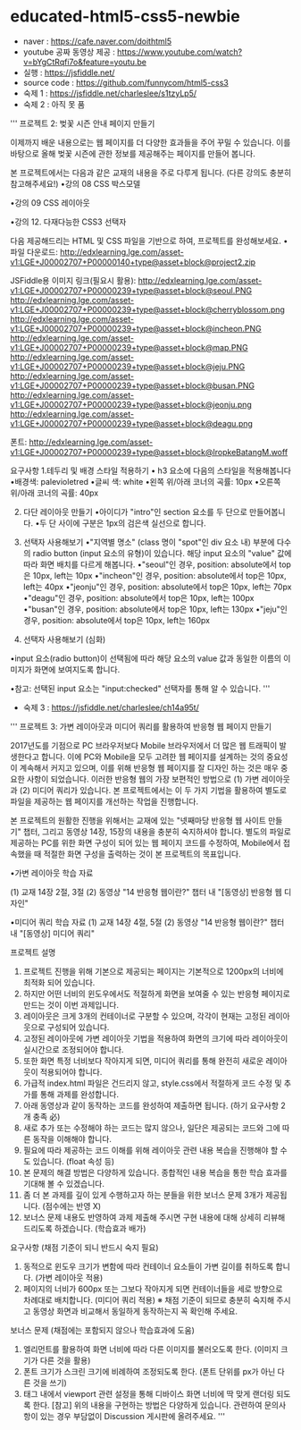 # educated-html5-css5-newbie
- naver : https://cafe.naver.com/doithtml5
- youtube 공짜 동영상 제공 : https://www.youtube.com/watch?v=bYgCtRqfi7o&feature=youtu.be
- 실행 : https://jsfiddle.net/
- source code : https://github.com/funnycom/html5-css3
- 숙제 1 : https://jsfiddle.net/charleslee/s1tzyLp5/
- 숙제 2 : 아직 못 품

'''
프로젝트 2: 벚꽃 시즌 안내 페이지 만들기

이제까지 배운 내용으로는 웹 페이지를 더 다양한 효과들을 주어 꾸밀 수 있습니다. 이를 바탕으로 올해 벚꽃 시즌에 관한 정보를 제공해주는 페이지를 만들어 봅니다.

본 프로젝트에서는 다음과 같은 교재의 내용을 주로 다루게 됩니다. (다른 강의도 충분히 참고해주세요!)
•강의 08 CSS 박스모델

•강의 09 CSS 레이아웃


•강의 12. 다재다능한 CSS3 선택자


다음 제공해드리는 HTML 및 CSS 파일을 기반으로 하여, 프로젝트를 완성해보세요.
•파일 다운로드: http://edxlearning.lge.com/asset-v1:LGE+J00002707+P00000140+type@asset+block@project2.zip


JSFiddle용 이미지 링크(필요시 활용):
http://edxlearning.lge.com/asset-v1:LGE+J00002707+P00000239+type@asset+block@seoul.PNG
http://edxlearning.lge.com/asset-v1:LGE+J00002707+P00000239+type@asset+block@cherryblossom.png
http://edxlearning.lge.com/asset-v1:LGE+J00002707+P00000239+type@asset+block@incheon.PNG
http://edxlearning.lge.com/asset-v1:LGE+J00002707+P00000239+type@asset+block@map.PNG
http://edxlearning.lge.com/asset-v1:LGE+J00002707+P00000239+type@asset+block@jeju.PNG
http://edxlearning.lge.com/asset-v1:LGE+J00002707+P00000239+type@asset+block@busan.PNG
http://edxlearning.lge.com/asset-v1:LGE+J00002707+P00000239+type@asset+block@jeonju.png
http://edxlearning.lge.com/asset-v1:LGE+J00002707+P00000239+type@asset+block@deagu.png

폰트:
http://edxlearning.lge.com/asset-v1:LGE+J00002707+P00000239+type@asset+block@IropkeBatangM.woff




요구사항
1.테두리 및 배경 스타일 적용하기
• h3 요소에 다음의 스타일을 적용해봅니다
•배경색: palevioletred
•글씨 색: white
•왼쪽 위/아래 코너의 곡률: 10px
•오른쪽 위/아래 코너의 곡률: 40px

2. 다단 레이아웃 만들기
•아이디가 "intro"인 section 요소를 두 단으로 만들어봅니다.
•두 단 사이에 구분은 1px의 검은색 실선으로 합니다.

3. 선택자 사용해보기
•"지역별 명소" (class 명이 "spot"인 div 요소 내) 부분에 다수의 radio button (input 요소의 유형)이 있습니다. 
해당 input 요소의 "value" 값에 따라 화면 배치를 다르게 해봅니다.
•"seoul"인 경우, position: absolute에서 top은 10px, left는 10px
•"incheon"인 경우, position: absolute에서 top은 10px, left는 40px
•"jeonju"인 경우, position: absolute에서 top은 10px, left는 70px
•"deagu"인 경우, position: absolute에서 top은 10px, left는 100px
•"busan"인 경우, position: absolute에서 top은 10px, left는 130px
•"jeju"인 경우, position: absolute에서 top은 10px, left는 160px

4. 선택자 사용해보기 (심화)

•input 요소(radio button)이 선택됨에 따라 해당 요소의 value 값과 동일한 이름의 이미지가 화면에 보여지도록 합니다.

•참고: 선택된 input 요소는 "input:checked" 선택자를 통해 알 수 있습니다.
'''

- 숙제 3 : https://jsfiddle.net/charleslee/ch14a95t/

'''
프로젝트 3: 가변 레이아웃과 미디어 쿼리를 활용하여 반응형 웹 페이지 만들기

2017년도를 기점으로 PC 브라우저보다 Mobile 브라우저에서 더 많은 웹 트래픽이 발생한다고 합니다. 이에 PC와 Mobile을 모두 고려한 웹 페이지를 설계하는 것의 중요성이 계속해서 커지고 있으며, 이를 위해 반응형 웹 페이지를 잘 디자인 하는 것은 매우 중요한 사항이 되었습니다. 이러한 반응형 웹의 가장 보편적인 방법으로 (1) 가변 레이아웃과 (2) 미디어 쿼리가 있습니다. 본 프로젝트에서는 이 두 가지 기법을 활용하여 별도로 파일을 제공하는 웹 페이지를 개선하는 작업을 진행합니다.

본 프로젝트의 원활한 진행을 위해서는 교재에 있는 "넷째마당 반응형 웹 사이트 만들기" 챕터, 그리고 동영상 14장, 15장의 내용을 충분히 숙지하셔야 합니다. 별도의 파일로 제공하는 PC를 위한 화면 구성이 되어 있는 웹 페이지 코드를 수정하여, Mobile에서 접속했을 때 적절한 화면 구성을 출력하는 것이 본 프로젝트의 목표입니다.

•가변 레이아웃 학습 자료

(1) 교재 14장 2절, 3절
(2) 동영상 "14 반응형 웹이란?" 챕터 내 "[동영상] 반응형 웹 디자인"

•미디어 쿼리 학습 자료
(1) 교재 14장 4절, 5절
(2) 동영상 "14 반응형 웹이란?" 챕터 내 "[동영상] 미디어 쿼리"



프로젝트 설명

1. 프로젝트 진행을 위해 기본으로 제공되는 페이지는 기본적으로 1200px의 너비에 최적화 되어 있습니다.
2. 하지만 어떤 너비의 윈도우에서도 적절하게 화면을 보여줄 수 있는 반응형 페이지로 만드는 것이 이번 과제입니다.
3. 레이아웃은 크게 3개의 컨테이너로 구분할 수 있으며, 각각이 현재는 고정된 레이아웃으로 구성되어 있습니다.
4. 고정된 레이아웃에 가변 레이아웃 기법을 적용하여 화면의 크기에 따라 레이아웃이 실시간으로 조정되어야 합니다.
5. 또한 화면 특정 너비보다 작아지게 되면, 미디어 쿼리를 통해 완전히 새로운 레이아웃이 적용되어야 합니다.
5. 가급적 index.html 파일은 건드리지 않고, style.css에서 적절하게 코드 수정 및 추가를 통해 과제를 완성합니다.
6. 아래 동영상과 같이 동작하는 코드를 완성하여 제출하면 됩니다. (하기 요구사항 2개 충족 必)
7. 새로 추가 또는 수정해야 하는 코드는 많지 않으나, 일단은 제공되는 코드와 그에 따른 동작을 이해해야 합니다.
8. 필요에 따라 제공하는 코드 이해를 위해 레이아웃 관련 내용 복습을 진행해야 할 수도 있습니다. (float 속성 등)
9. 본 문제의 해결 방법은 다양하게 있습니다. 종합적인 내용 복습을 통한 학습 효과를 기대해 볼 수 있겠습니다.
10. 좀 더 본 과제를 깊이 있게 수행하고자 하는 분들을 위한 보너스 문제 3개가 제공됩니다. (점수에는 반영 X)
11. 보너스 문제 내용도 반영하여 과제 제출해 주시면 구현 내용에 대해 상세히 리뷰해 드리도록 하겠습니다. (학습효과 배가)

요구사항 (채점 기준이 되니 반드시 숙지 필요)

1. 동적으로 윈도우 크기가 변함에 따라 컨테이너 요소들이 가변 길이를 취하도록 합니다. (가변 레이아웃 적용)
2. 페이지의 너비가 600px 또는 그보다 작아지게 되면 컨테이너들을 세로 방향으로 차례대로 배치합니다. (미디어 쿼리 적용)
※ 채점 기준이 되므로 충분히 숙지해 주시고 동영상 화면과 비교해서 동일하게 동작하는지 꼭 확인해 주세요.

보너스 문제 (채점에는 포함되지 않으나 학습효과에 도움)

1. <picture> 엘리먼트를 활용하여 화면 너비에 따라 다른 이미지를 불러오도록 한다. (이미지 크기가 다른 것을 활용)
2. 폰트 크기가 스크린 크기에 비례하여 조정되도록 한다. (폰트 단위를 px가 아닌 다른 것을 쓰기)
3. <meta> 태그 내에서 viewport 관련 설정을 통해 디바이스 화면 너비에 딱 맞게 랜더링 되도록 한다.
[참고] 위의 내용을 구현하는 방법은 다양하게 있습니다. 관련하여 문의사항이 있는 경우 부담없이 Discussion 게시판에 올려주세요.
'''

# 
